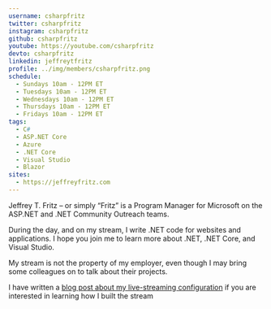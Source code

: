 ```yaml
---
username: csharpfritz
twitter: csharpfritz
instagram: csharpfritz
github: csharpfritz
youtube: https://youtube.com/csharpfritz
devto: csharpfritz
linkedin: jeffreytfritz
profile: ../img/members/csharpfritz.png
schedule:
  - Sundays 10am - 12PM ET
  - Tuesdays 10am - 12PM ET
  - Wednesdays 10am - 12PM ET
  - Thursdays 10am - 12PM ET
  - Fridays 10am - 12PM ET
tags:
  - C#
  - ASP.NET Core
  - Azure
  - .NET Core
  - Visual Studio
  - Blazor
sites:
  - https://jeffreyfritz.com
---
```


Jeffrey T. Fritz – or simply “Fritz” is a Program Manager for Microsoft on the ASP.NET and .NET Community Outreach teams.

During the day, and on my stream, I write .NET code for websites and applications. I hope you join me to learn more about .NET, .NET Core, and Visual Studio.

My stream is not the property of my employer, even though I may bring some colleagues on to talk about their projects.

I have written a [blog post about my live-streaming configuration](https://jeffreyfritz.com/2019/01/live-streaming-setup-2019-edition) if you are interested in learning how I built the stream
